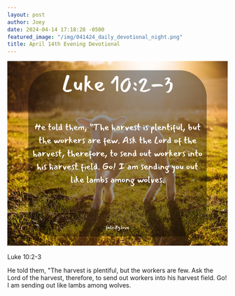 ```yaml
---
layout: post
author: Joey
date: 2024-04-14 17:18:28 -0500
featured_image: "/img/041424_daily_devotional_night.png"
title: April 14th Evening Devotional
---
```


[![April 14th 2024 Evening Devotional](/img/041424_daily_devotional_night.png)](/img/041424_daily_devotional_night.png)

Luke 10:2-3

He told them, "The harvest is plentiful, but the workers are few. Ask the Lord of the harvest, therefore, to send out workers into his harvest field. Go! I am sending out like lambs among wolves.